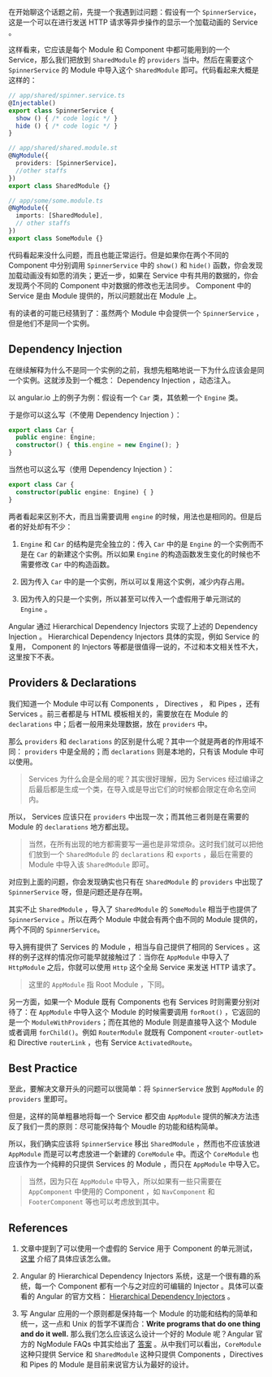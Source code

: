 在开始聊这个话题之前，先提一个我遇到过问题：假设有一个 `SpinnerService`，这是一个可以在进行发送 HTTP 请求等异步操作的显示一个加载动画的 Service 。

这样看来，它应该是每个 Module 和 Component 中都可能用到的一个 Service，那么我们把放到 `SharedModule` 的 `providers` 当中。然后在需要这个 `SpinnerService` 的 Module 中导入这个 `SharedModule` 即可。代码看起来大概是这样的：

```typescript
// app/shared/spinner.service.ts
@Injectable()
export class SpinnerService {
  show () { /* code logic */ }
  hide () { /* code logic */ }
}

// app/shared/shared.module.st
@NgModule({
  providers: [SpinnerService]，
  //other staffs
})
export class SharedModule {}

// app/some/some.module.ts
@NgModule({
  imports: [SharedModule],
  // other staffs
})
export class SomeModule {}
```

代码看起来没什么问题，而且也能正常运行。但是如果你在两个不同的 Component 中分别调用 `SpinnerService` 中的 `show()` 和 `hide()` 函数，你会发现加载动画没有如愿的消失；更近一步，如果在 Service 中有共用的数据的，你会发现两个不同的 Component 中对数据的修改也无法同步。 Component 中的 Service 是由 Module 提供的，所以问题就出在 Module 上。

有的读者的可能已经猜到了：虽然两个 Module 中会提供一个 `SpinnerService` ，但是他们不是同一个实例。

Dependency Injection
---

在继续解释为什么不是同一个实例的之前，我想先粗略地说一下为什么应该会是同一个实例。这就涉及到一个概念： Dependency Injection ，动态注入。

以 angular.io 上的例子为例：假设有一个 `Car` 类，其依赖一个 `Engine` 类。

于是你可以这么写（不使用 Dependency Injection ）：

```typescript
export class Car {
  public engine: Engine;
  constructor() { this.engine = new Engine(); }
}
```

当然也可以这么写（使用 Dependency Injection ）：

```typescript
export class Car {
  constructor(public engine: Engine) { }
}
```

两者看起来区别不大，而且当需要调用 `engine` 的时候，用法也是相同的。但是后者的好处却有不少：

1. `Engine` 和 `Car` 的结构是完全独立的：传入 `Car` 中的是 `Engine` 的一个实例而不是在 `Car` 的新建这个实例。所以如果 `Engine` 的构造函数发生变化的时候也不需要修改 `Car` 中的构造函数。

2. 因为传入 `Car` 中的是一个实例，所以可以复用这个实例，减少内存占用。

3. 因为传入的只是一个实例，所以甚至可以传入一个虚假用于单元测试的 `Engine` 。

Angular 通过 Hierarchical Dependency Injectors 实现了上述的 Dependency Injection 。 Hierarchical Dependency Injectors 具体的实现，例如 Service 的复用， Component 的 Injectors 等都是很值得一说的，不过和本文相关性不大，这里按下不表。

Providers & Declarations
---

我们知道一个 Module 中可以有 Components ， Directives ， 和 Pipes ，还有 Services 。前三者都是与 HTML 模板相关的，需要放在在 Module 的 `declarations` 中；后者一般用来处理数据，放在 `providers` 中。

那么 `providers` 和 `declarations` 的区别是什么呢？其中一个就是两者的作用域不同： `providers` 中是全局的；而 `declarations` 则是本地的，只有该 Module 中可以使用。

> Services 为什么会是全局的呢？其实很好理解，因为 Services 经过编译之后最后都是生成一个类，在导入或是导出它们的时候都会限定在命名空间内。

所以， Services 应该只在 `providers` 中出现一次；而其他三者则是在需要的 Module 的 `declarations` 地方都出现。

> 当然，在所有出现的地方都需要写一遍也是非常烦杂。这时我们就可以把他们放到一个 `SharedModule` 的 `declarations` 和 `exports` ，最后在需要的 Module 中导入该 `SharedModule` 即可。

对应到上面的问题，你会发现确实也只有在 `SharedModule` 的 `providers` 中出现了 `SpinnerService` 呀，但是问题还是存在啊。

其实不止 `SharedModule` ，导入了 `SharedModule` 的 `SomeModule` 相当于也提供了 `SpinnerService` 。所以在两个 Module 中就会有两个由不同的 Module 提供的，两个不同的 `SpinnerService`。

导入拥有提供了 Services 的 Module ，相当与自己提供了相同的 Services 。这样的例子这样的情况你可能早就接触过了：当你在 `AppModule` 中导入了 `HttpModule` 之后，你就可以使用 `Http` 这个全局 Service 来发送 HTTP 请求了。

> 这里的 `AppModule` 指 Root Module ，下同。

另一方面，如果一个 Module 既有 Components 也有 Services 时则需要分别对待了：在 `AppModule` 中导入这个 Module 的时候需要调用 `forRoot()` ，它返回的是一个 `ModuleWithProviders`；而在其他的 Module 则是直接导入这个 Module 或者调用 `forChild()`。例如 `RouterModule` 就既有 Component `<router-outlet>` 和 Directive `routerLink` ，也有 Service `ActivatedRoute`。

Best Practice
---

至此，要解决文章开头的问题可以很简单：将 `SpinnerService` 放到 `AppModule` 的 `providers` 里即可。

但是，这样的简单粗暴地将每一个 Service 都交由 `AppModule` 提供的解决方法违反了我们一贯的原则：尽可能保持每个 Moudle 的功能和结构简单。

所以，我们确实应该将 `SpinnerService` 移出 `SharedModule` ，然而也不应该放进 `AppModule` 而是可以考虑放进一个新建的 `CoreModule` 中。而这个 `CoreModule` 也应该作为一个纯粹的只提供 Services 的 Module ，而只在 `AppModule` 中导入它。

> 当然，因为只在 `AppModule` 中导入，所以如果有一些只需要在 `AppComponent` 中使用的 Component ，如 `NavComponent` 和 `FooterComponent` 等也可以考虑放到其中。

References
---

1. 文章中提到了可以使用一个虚假的 Service 用于 Component 的单元测试， [这里](https://angular.io/guide/testing#test-a-component-with-a-dependency) 介绍了具体应该怎么做。

2. Angular 的 Hierarchical Dependency Injectors 系统，这是一个很有趣的系统，每一个 Component 都有一个与之对应的可编辑的 Injector 。具体可以查看的 Angular 的官方文档： [Hierarchical Dependency Injectors](https://angular.io/guide/hierarchical-dependency-injection)  。

3. 写 Angular 应用的一个原则都是保持每一个 Module 的功能和结构的简单和统一，这一点和 Unix 的哲学不谋而合：**Write programs that do one thing and do it well.** 那么我们怎么应该这么设计一个好的 Module 呢？Angular 官方的 NgModule FAQs 中其实给出了 [答案](https://angular.io/guide/ngmodule-faq#feature-modules) 。从中我们可以看出，`CoreModule` 这种只提供 Service 和 `SharedModule` 这种只提供 Components ，Directives 和 Pipes 的 Module 是目前来说官方认为最好的设计。
